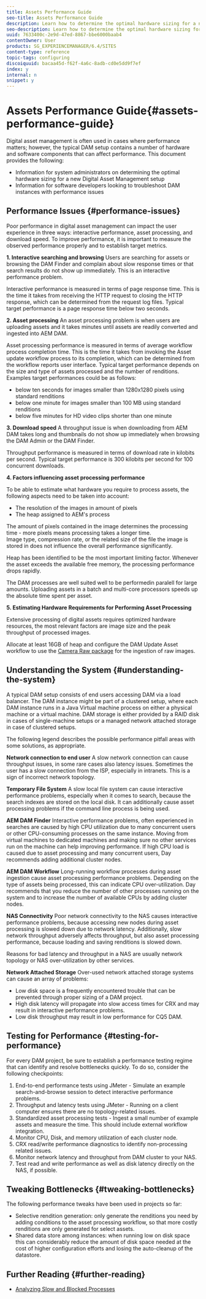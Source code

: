 ```yaml
---
title: Assets Performance Guide
seo-title: Assets Performance Guide
description: Learn how to determine the optimal hardware sizing for a new Digital Asset Management (DAM) setup and how to troubleshoot performance issues
seo-description: Learn how to determine the optimal hardware sizing for a new Digital Asset Management (DAM) setup and how to troubleshoot performance issues
uuid: 7633400c-2e9d-47ed-8867-bbe6000baab4
contentOwner: User
products: SG_EXPERIENCEMANAGER/6.4/SITES
content-type: reference
topic-tags: configuring
discoiquuid: bacaa45d-f62f-4a6c-8adb-cd0e5dd9f7ef
index: y
internal: n
snippet: y
---
```


# Assets Performance Guide{#assets-performance-guide}

Digital asset management is often used in cases where performance matters; however, the typical DAM setup contains a number of hardware and software components that can affect performance. This document provides the following:

* Information for system administrators on determining the optimal hardware sizing for a new Digital Asset Management setup
* Information for software developers looking to troubleshoot DAM instances with performance issues

## Performance Issues {#performance-issues}

Poor performance in digital asset management can impact the user experience in three ways: interactive performance, asset processing, and download speed. To improve performance, it is important to measure the observed performance properly and to establish target metrics.

**1. Interactive searching and browsing** Users are searching for assets or browsing the DAM Finder and complain about slow response times or that search results do not show up immediately. This is an interactive performance problem.

Interactive performance is measured in terms of page response time. This is the time it takes from receiving the HTTP request to closing the HTTP response, which can be determined from the request log files. Typical target performance is a page response time below two seconds.

**2. Asset processing** An asset processing problem is when users are uploading assets and it takes minutes until assets are readily converted and ingested into AEM DAM.

Asset processing performance is measured in terms of average workflow process completion time. This is the time it takes from invoking the Asset update workflow process to its completion, which can be determined from the workflow reports user interface. Typical target performance depends on the size and type of assets processed and the number of renditions. Examples target performances could be as follows:

* below ten seconds for images smaller than 1280x1280 pixels using standard renditions
* below one minute for images smaller than 100 MB using standard renditions
* below five minutes for HD video clips shorter than one minute

**3. Download speed** A throughput issue is when downloading from AEM DAM takes long and thumbnails do not show up immediately when browsing the DAM Admin or the DAM Finder.

Throughput performance is measured in terms of download rate in kilobits per second. Typical target performance is 300 kilobits per second for 100 concurrent downloads.

**4. Factors influencing asset processing performance**

To be able to estimate what hardware you require to process assets, the following aspects need to be taken into account:

* The resolution of the images in amount of pixels
* The heap assigned to AEM's process

The amount of pixels contained in the image determines the processing time - more pixels means processing takes a longer time.  
Image type, compression rate, or the related size of the file the image is stored in does not influence the overall performance significantly.

Heap has been identified to be the most important limiting factor. Whenever the asset exceeds the available free memory, the processing performance drops rapidly.

The DAM processes are well suited well to be performedin paralell for large amounts. Uploading assets in a batch and multi-core processors speeds up the absolute time spent per asset.

**5. Estimating Hardware Requirements for Performing Asset Processing**

Extensive processing of digital assets requires optimized hardware resources, the most relevant factors are image size and the peak throughput of processed images.

Allocate at least 16GB of heap and configure the DAM Update Asset workflow to use the [Camera Raw package](../../../assets/using/camera-raw.md) for the ingestion of raw images.

## Understanding the System {#understanding-the-system}

A typical DAM setup consists of end users accessing DAM via a load balancer. The DAM instance might be part of a clustered setup, where each DAM instance runs in a Java Virtual machine process on either a physical machine or a virtual machine. DAM storage is either provided by a RAID disk in cases of single-machine setups or a managed network attached storage in case of clustered setups.

The following legend describes the possible performance pitfall areas with some solutions, as appropriate.

**Network connection to end user** A slow network connection can cause throughput issues, in some rare cases also latency issues. Sometimes the user has a slow connection from the ISP, especially in intranets. This is a sign of incorrect network topology.

**Temporary File System** A slow local file system can cause interactive performance problems, especially when it comes to search, because the search indexes are stored on the local disk. It can additionally cause asset processing problems if the command line process is being used.

**AEM DAM Finder** Interactive performance problems, often experienced in searches are caused by high CPU utilization due to many concurrent users or other CPU-consuming processes on the same instance. Moving from virtual machines to dedicated machines and making sure no other services run on the machine can help improving performance. If high CPU load is caused due to asset processing and many concurrent users, Day recommends adding additional cluster nodes.

**AEM DAM Workflow** Long-running workflow processes during asset ingestion cause asset processing performance problems. Depending on the type of assets being processed, this can indicate CPU over-utilization. Day recommends that you reduce the number of other processes running on the system and to increase the number of available CPUs by adding cluster nodes.

**NAS Connectivity** Poor network connectivity to the NAS causes interactive performance problems, because accessing new nodes during asset processing is slowed down due to network latency. Additionally, slow network throughput adversely affects throughput, but also asset processing performance, because loading and saving renditions is slowed down.

Reasons for bad latency and throughput in a NAS are usually network topology or NAS over-utilization by other services.

**Network Attached Storage** Over-used network attached storage systems can cause an array of problems:

* Low disk space is a frequently encountered trouble that can be prevented through proper sizing of a DAM project.
* High disk latency will propagate into slow access times for CRX and may result in interactive performance problems.  
* Low disk throughput may result in low performance for CQ5 DAM.

## Testing for Performance {#testing-for-performance}

For every DAM project, be sure to establish a performance testing regime that can identify and resolve bottlenecks quickly. To do so, consider the following checkpoints:

1. End-to-end performance tests using JMeter - Simulate an example search-and-browse session to detect interactive performance problems.
1. Throughput and latency tests using JMeter - Running on a client computer ensures there are no topology-related issues.
1. Standardized asset processing tests - Ingest a small number of example assets and measure the time. This should include external workflow integration.
1. Monitor CPU, Disk, and memory utilization of each cluster node.
1. CRX read/write performance diagnostics to identify non-processing related issues.
1. Monitor network latency and throughput from DAM cluster to your NAS.
1. Test read and write performance as well as disk latency directly on the NAS, if possible.

## Tweaking Bottlenecks {#tweaking-bottlenecks}

The following performance tweaks have been used in projects so far:

* Selective rendition generation: only generate the renditions you need by adding conditions to the asset processing workflow, so that more costly renditions are only generated for select assets.
* Shared data store among instances: when running low on disk space this can considerably reduce the amount of disk space needed at the cost of higher configuration efforts and losing the auto-cleanup of the datastore.

## Further Reading {#further-reading}

* [Analyzing Slow and Blocked Processes](/content/help/en/experience-manager/kb/AnalyzeSlowAndBlockedProcesses)


